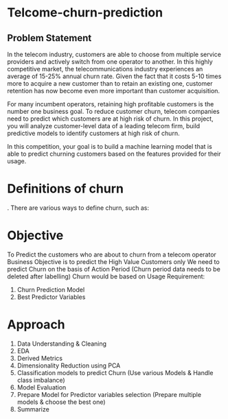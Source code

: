 # Telcome-churn-prediction
## Problem Statement
In the telecom industry, customers are able to choose from multiple service providers and actively switch from one operator to another. In this highly competitive market, the telecommunications industry experiences an average of 15-25% annual churn rate. Given the fact that it costs 5-10 times more to acquire a new customer than to retain an existing one, customer retention has now become even more important than customer acquisition.

For many incumbent operators, retaining high profitable customers is the number one business
goal. To reduce customer churn, telecom companies need to predict which customers are at high risk of churn. In this project, you will analyze customer-level data of a leading telecom firm, build predictive models to identify customers at high risk of churn.

In this competition, your goal is to build a machine learning model that is able to predict churning customers based on the features provided for their usage.


# Definitions of churn
. There are various ways to define churn, such as:

# Objective
To Predict the customers who are about to churn from a telecom operator
Business Objective is to predict the High Value Customers only
We need to predict Churn on the basis of Action Period (Churn period data needs to be deleted after labelling)
Churn would be based on Usage
Requirement:
1) Churn Prediction Model
2) Best Predictor Variables

# Approach
1) Data Understanding & Cleaning
2) EDA
3) Derived Metrics
4) Dimensionality Reduction using PCA
5) Classification models to predict Churn (Use various Models & Handle class imbalance)
6) Model Evaluation
7) Prepare Model for Predictor variables selection (Prepare multiple models & choose the best one)
8) Summarize
